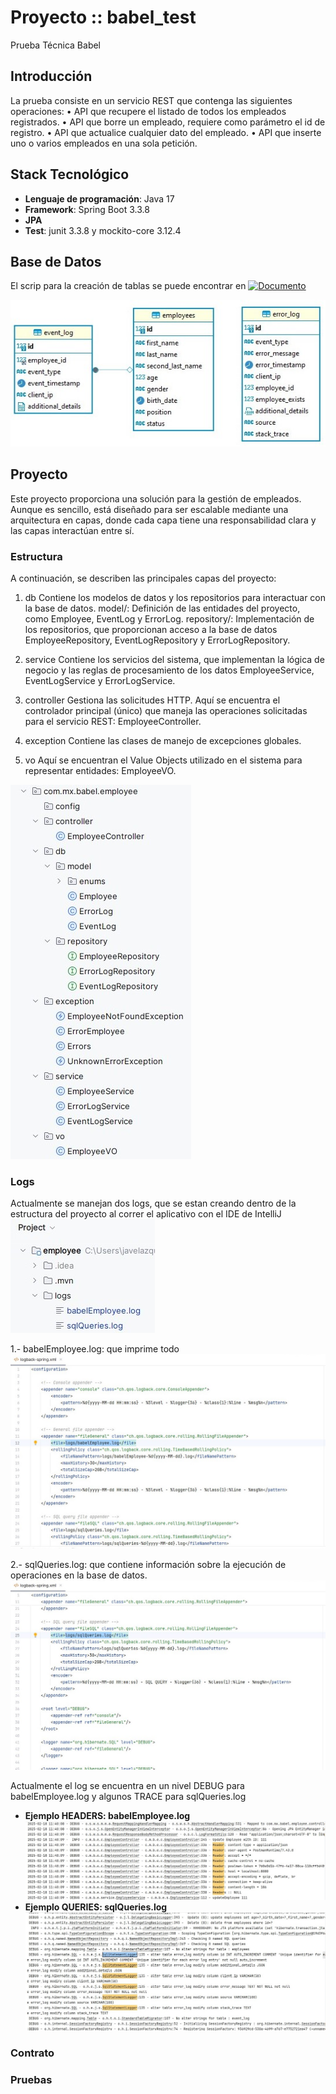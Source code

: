 # Proyecto :: babel_test
Prueba Técnica Babel

## Introducción
La prueba consiste en un servicio REST que contenga las siguientes operaciones: 
• API que recupere el listado de todos los empleados registrados. 
• API que borre un empleado, requiere como parámetro el id de registro. 
• API que actualice cualquier dato del empleado. 
• API que inserte uno o varios empleados en una sola petición. 

## Stack Tecnológico 
- **Lenguaje de programación**: Java 17
- **Framework**: Spring Boot 3.3.8
- **JPA**
- **Test**: junit 3.3.8 y mockito-core 3.12.4

## Base de Datos
El scrip para la creación de tablas se puede encontrar en 
[![Documento](https://img.shields.io/badge/Documento-%F0%9F%93%9D-blue)](https://github.com/jacito/babel_test_images/blob/main/db/babel_test.sql)

![babel_test](https://github.com/jacito/babel_test_images/blob/main/db/ER.jpg)

## Proyecto
Este proyecto proporciona una solución para la gestión de empleados. Aunque es sencillo, está diseñado para ser escalable mediante una arquitectura en capas, donde cada capa tiene una responsabilidad clara y las capas interactúan entre sí. 

### Estructura

A continuación, se describen las principales capas del proyecto:

1. db
Contiene los modelos de datos y los repositorios para interactuar con la base de datos.
     model/: Definición de las entidades del proyecto, como Employee, EventLog y ErrorLog.
repository/: Implementación de los repositorios, que proporcionan acceso a la base de datos  EmployeeRepository, EventLogRepository y ErrorLogRepository.

2. service
Contiene los servicios del sistema, que implementan la lógica de negocio y las reglas de procesamiento de los datos EmployeeService, EventLogService y ErrorLogService.

3. controller
Gestiona las solicitudes HTTP. Aquí se encuentra el controlador principal (único) que maneja las operaciones solicitadas para el servicio REST: EmployeeController.

4. exception
Contiene las clases de manejo de excepciones globales.

5. vo
Aquí se encuentran el Value Objects utilizado en el sistema para representar entidades: EmployeeVO.

![estructura](https://github.com/jacito/babel_test_images/blob/main/proyecto/Estructura.jpg)

### Logs
Actualmente se manejan dos logs, que se estan creando dentro de la estructura del proyecto al correr el aplicativo con el IDE de IntelliJ
![LOGS](https://github.com/jacito/babel_test_images/blob/main/proyecto/log/logs.jpg)

1.- babelEmployee.log: que imprime todo
![babelEmployee.log](https://github.com/jacito/babel_test_images/blob/main/proyecto/log/log1.jpg)

2.- sqlQueries.log: que contiene información sobre la ejecución de operaciones en la base de datos.
![sqlQueries.log](https://github.com/jacito/babel_test_images/blob/main/proyecto/log/log2.jpg)

Actualmente el log se encuentra en un nivel DEBUG para babelEmployee.log y algunos TRACE para sqlQueries.log

- **Ejemplo HEADERS: babelEmployee.log**
  ![HEADERS](https://github.com/jacito/babel_test_images/blob/main/proyecto/log/headers.jpg)
- **Ejemplo QUERIES: sqlQueries.log**
   ![QUERIES](https://github.com/jacito/babel_test_images/blob/main/proyecto/log/queries.jpg)

### Contrato


### Pruebas
